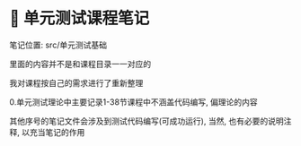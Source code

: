 # 🍺 单元测试课程笔记
笔记位置: src/单元测试基础

里面的内容并不是和课程目录一一对应的

我对课程按自己的需求进行了重新整理

0.单元测试理论中主要记录1-38节课程中不涵盖代码编写, 偏理论的内容

其他序号的笔记文件会涉及到测试代码编写(可成功运行), 当然, 也有必要的说明注释, 以充当笔记的作用